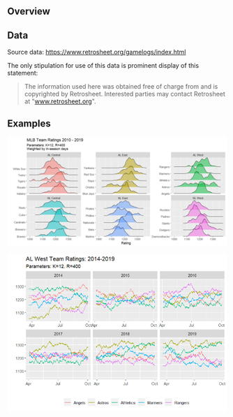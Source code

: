 ## Overview

## Data

Source data: https://www.retrosheet.org/gamelogs/index.html

The only stipulation for use of this data is prominent display of this statement:

>The information used here was obtained free of 
>charge from and is copyrighted by Retrosheet.  Interested
>parties may contact Retrosheet at "www.retrosheet.org".

## Examples

![Distribution of Elo Ratings](RatingDistr.png)

![American League West Ratings 2014 - 2019](RatingsALW.png)

